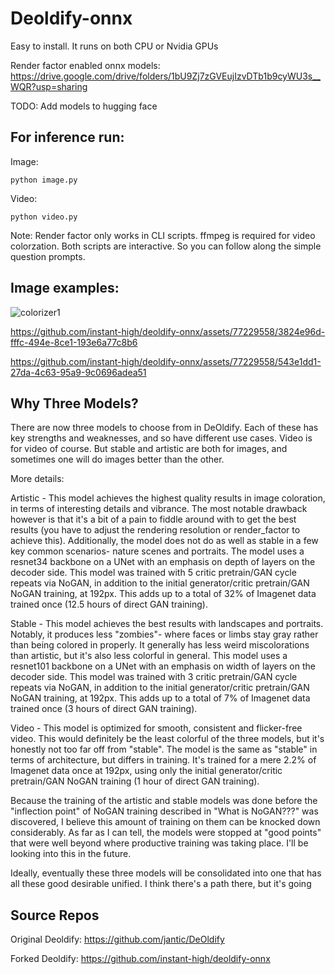 # Deoldify-onnx

Easy to install. 
It runs on both CPU or Nvidia GPUs

Render factor enabled onnx models: 
https://drive.google.com/drive/folders/1bU9Zj7zGVEujIzvDTb1b9cyWU3s__WQR?usp=sharing

TODO: Add models to hugging face

## For inference run:

Image:
```
python image.py
```
Video:
```
python video.py
```

Note: Render factor only works in CLI scripts. ffmpeg is required for video colorzation.
Both scripts are interactive. So you can follow along the simple question prompts.

## Image examples:
![colorizer1](https://github.com/instant-high/deoldify-onnx/assets/77229558/171642dd-9034-4ca7-8d29-c07c6e5e9f0a)


https://github.com/instant-high/deoldify-onnx/assets/77229558/3824e96d-fffc-494e-8ce1-193e6a77c8b6

https://github.com/instant-high/deoldify-onnx/assets/77229558/543e1dd1-27da-4c63-95a9-9c0696adea51


## Why Three Models?
There are now three models to choose from in DeOldify. Each of these has key strengths and weaknesses, and so have different use cases. Video is for video of course. But stable and artistic are both for images, and sometimes one will do images better than the other.

More details:

Artistic - This model achieves the highest quality results in image coloration, in terms of interesting details and vibrance. The most notable drawback however is that it's a bit of a pain to fiddle around with to get the best results (you have to adjust the rendering resolution or render_factor to achieve this). Additionally, the model does not do as well as stable in a few key common scenarios- nature scenes and portraits. The model uses a resnet34 backbone on a UNet with an emphasis on depth of layers on the decoder side. This model was trained with 5 critic pretrain/GAN cycle repeats via NoGAN, in addition to the initial generator/critic pretrain/GAN NoGAN training, at 192px. This adds up to a total of 32% of Imagenet data trained once (12.5 hours of direct GAN training).

Stable - This model achieves the best results with landscapes and portraits. Notably, it produces less "zombies"- where faces or limbs stay gray rather than being colored in properly. It generally has less weird miscolorations than artistic, but it's also less colorful in general. This model uses a resnet101 backbone on a UNet with an emphasis on width of layers on the decoder side. This model was trained with 3 critic pretrain/GAN cycle repeats via NoGAN, in addition to the initial generator/critic pretrain/GAN NoGAN training, at 192px. This adds up to a total of 7% of Imagenet data trained once (3 hours of direct GAN training).

Video - This model is optimized for smooth, consistent and flicker-free video. This would definitely be the least colorful of the three models, but it's honestly not too far off from "stable". The model is the same as "stable" in terms of architecture, but differs in training. It's trained for a mere 2.2% of Imagenet data once at 192px, using only the initial generator/critic pretrain/GAN NoGAN training (1 hour of direct GAN training).

Because the training of the artistic and stable models was done before the "inflection point" of NoGAN training described in "What is NoGAN???" was discovered, I believe this amount of training on them can be knocked down considerably. As far as I can tell, the models were stopped at "good points" that were well beyond where productive training was taking place. I'll be looking into this in the future.

Ideally, eventually these three models will be consolidated into one that has all these good desirable unified. I think there's a path there, but it's going


## Source Repos
Original Deoldify:
https://github.com/jantic/DeOldify

Forked Deoldify:
https://github.com/instant-high/deoldify-onnx